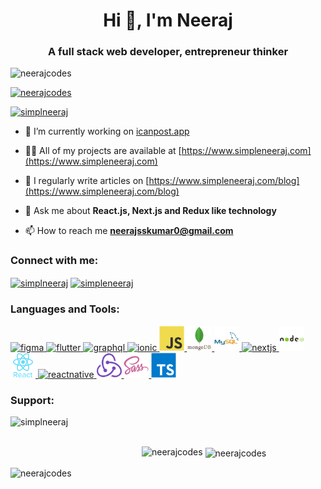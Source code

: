 <h1 align="center">Hi 👋, I'm Neeraj</h1>
<h3 align="center">A full stack web developer, entrepreneur thinker</h3>

<p align="left"> <img src="https://komarev.com/ghpvc/?username=neerajcodes&label=Profile%20views&color=0e75b6&style=flat" alt="neerajcodes" /> </p>

<p align="left"> <a href="https://github.com/ryo-ma/github-profile-trophy"><img src="https://github-profile-trophy.vercel.app/?username=neerajcodes" alt="neerajcodes" /></a> </p>

<p align="left"> <a href="https://twitter.com/simplneeraj" target="blank"><img src="https://img.shields.io/twitter/follow/simplneeraj?logo=twitter&style=for-the-badge" alt="simplneeraj" /></a> </p>

- 🔭 I’m currently working on [icanpost.app](https://www.icanpost.app)

- 👨‍💻 All of my projects are available at [https://www.simpleneeraj.com](https://www.simpleneeraj.com)

- 📝 I regularly write articles on [https://www.simpleneeraj.com/blog](https://www.simpleneeraj.com/blog)

- 💬 Ask me about **React.js, Next.js and Redux like technology**

- 📫 How to reach me **neerajsskumar0@gmail.com**

<h3 align="left">Connect with me:</h3>
<p align="left">
<a href="https://twitter.com/simplneeraj" target="blank"><img align="center" src="https://raw.githubusercontent.com/rahuldkjain/github-profile-readme-generator/master/src/images/icons/Social/twitter.svg" alt="simplneeraj" height="30" width="40" /></a>
<a href="https://instagram.com/simpleneeraj" target="blank"><img align="center" src="https://raw.githubusercontent.com/rahuldkjain/github-profile-readme-generator/master/src/images/icons/Social/instagram.svg" alt="simpleneeraj" height="30" width="40" /></a>
</p>

<h3 align="left">Languages and Tools:</h3>
<p align="left"> <a href="https://www.figma.com/" target="_blank" rel="noreferrer"> <img src="https://www.vectorlogo.zone/logos/figma/figma-icon.svg" alt="figma" width="40" height="40"/> </a> <a href="https://flutter.dev" target="_blank" rel="noreferrer"> <img src="https://www.vectorlogo.zone/logos/flutterio/flutterio-icon.svg" alt="flutter" width="40" height="40"/> </a> <a href="https://graphql.org" target="_blank" rel="noreferrer"> <img src="https://www.vectorlogo.zone/logos/graphql/graphql-icon.svg" alt="graphql" width="40" height="40"/> </a> <a href="https://ionicframework.com" target="_blank" rel="noreferrer"> <img src="https://upload.wikimedia.org/wikipedia/commons/d/d1/Ionic_Logo.svg" alt="ionic" width="40" height="40"/> </a> <a href="https://developer.mozilla.org/en-US/docs/Web/JavaScript" target="_blank" rel="noreferrer"> <img src="https://raw.githubusercontent.com/devicons/devicon/master/icons/javascript/javascript-original.svg" alt="javascript" width="40" height="40"/> </a> <a href="https://www.mongodb.com/" target="_blank" rel="noreferrer"> <img src="https://raw.githubusercontent.com/devicons/devicon/master/icons/mongodb/mongodb-original-wordmark.svg" alt="mongodb" width="40" height="40"/> </a> <a href="https://www.mysql.com/" target="_blank" rel="noreferrer"> <img src="https://raw.githubusercontent.com/devicons/devicon/master/icons/mysql/mysql-original-wordmark.svg" alt="mysql" width="40" height="40"/> </a> <a href="https://nextjs.org/" target="_blank" rel="noreferrer"> <img src="https://cdn.worldvectorlogo.com/logos/nextjs-2.svg" alt="nextjs" width="40" height="40"/> </a> <a href="https://nodejs.org" target="_blank" rel="noreferrer"> <img src="https://raw.githubusercontent.com/devicons/devicon/master/icons/nodejs/nodejs-original-wordmark.svg" alt="nodejs" width="40" height="40"/> </a> <a href="https://reactjs.org/" target="_blank" rel="noreferrer"> <img src="https://raw.githubusercontent.com/devicons/devicon/master/icons/react/react-original-wordmark.svg" alt="react" width="40" height="40"/> </a> <a href="https://reactnative.dev/" target="_blank" rel="noreferrer"> <img src="https://reactnative.dev/img/header_logo.svg" alt="reactnative" width="40" height="40"/> </a> <a href="https://redux.js.org" target="_blank" rel="noreferrer"> <img src="https://raw.githubusercontent.com/devicons/devicon/master/icons/redux/redux-original.svg" alt="redux" width="40" height="40"/> </a> <a href="https://sass-lang.com" target="_blank" rel="noreferrer"> <img src="https://raw.githubusercontent.com/devicons/devicon/master/icons/sass/sass-original.svg" alt="sass" width="40" height="40"/> </a> <a href="https://www.typescriptlang.org/" target="_blank" rel="noreferrer"> <img src="https://raw.githubusercontent.com/devicons/devicon/master/icons/typescript/typescript-original.svg" alt="typescript" width="40" height="40"/> </a> </p>


<h3 align="left">Support:</h3>
<p><a href="https://www.buymeacoffee.com/simplneeraj"> <img align="left" src="https://cdn.buymeacoffee.com/buttons/v2/default-yellow.png" height="50" width="210" alt="simplneeraj" /></a></p><br><br>


<p><img align="left" src="https://github-readme-stats.vercel.app/api/top-langs?username=neerajcodes&show_icons=true&locale=en&layout=compact" alt="neerajcodes" /></p>

<p>&nbsp;<img align="center" src="https://github-readme-stats.vercel.app/api?username=neerajcodes&show_icons=true&locale=en" alt="neerajcodes" /></p>

<p><img align="center" src="https://github-readme-streak-stats.herokuapp.com/?user=neerajcodes&" alt="neerajcodes" /></p>

